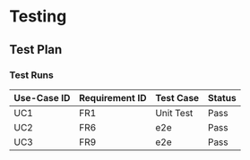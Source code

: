 # Testing

## Test Plan

### Test Runs

| Use-Case ID | Requirement ID | Test Case | Status |
| ----------- | -------------- | --------- | ------ |
| UC1 | FR1 | Unit Test | Pass |
| UC2 | FR6 | e2e | Pass |
| UC3 | FR9 | e2e | Pass |



